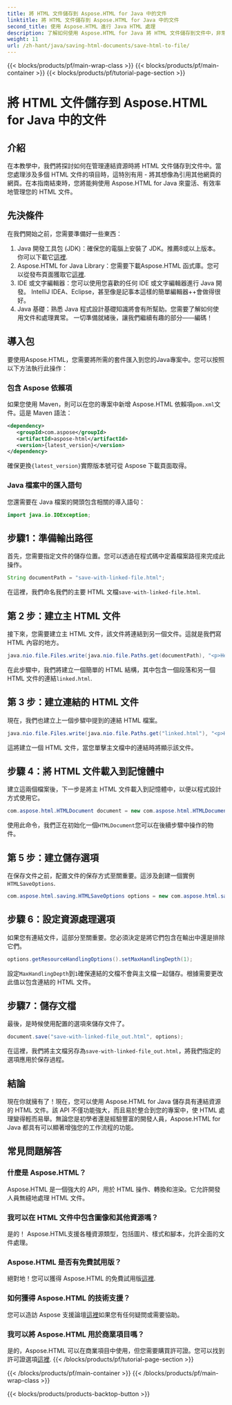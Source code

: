 ```yaml
---
title: 將 HTML 文件儲存到 Aspose.HTML for Java 中的文件
linktitle: 將 HTML 文件儲存到 Aspose.HTML for Java 中的文件
second_title: 使用 Aspose.HTML 進行 Java HTML 處理
description: 了解如何使用 Aspose.HTML for Java 將 HTML 文件儲存到文件中，非常適合輕鬆處理多個連結資源。
weight: 11
url: /zh-hant/java/saving-html-documents/save-html-to-file/
---
```


{{< blocks/products/pf/main-wrap-class >}}
{{< blocks/products/pf/main-container >}}
{{< blocks/products/pf/tutorial-page-section >}}

# 將 HTML 文件儲存到 Aspose.HTML for Java 中的文件

## 介紹
在本教學中，我們將探討如何在管理連結資源時將 HTML 文件儲存到文件中。當您處理涉及多個 HTML 文件的項目時，這特別有用 - 將其想像為引用其他網頁的網頁。在本指南結束時，您將能夠使用 Aspose.HTML for Java 來靈活、有效率地管理您的 HTML 文件。
## 先決條件
在我們開始之前，您需要準備好一些東西：
1.  Java 開發工具包 (JDK)：確保您的電腦上安裝了 JDK。推薦8或以上版本。你可以下載它[這裡](https://www.oracle.com/java/technologies/javase-jdk11-downloads.html).
2. Aspose.HTML for Java Library：您需要下載Aspose.HTML 函式庫。您可以從發布頁面獲取它[這裡](https://releases.aspose.com/html/java/).
3. IDE 或文字編輯器：您可以使用您喜歡的任何 IDE 或文字編輯器進行 Java 開發。 IntelliJ IDEA、Eclipse，甚至像是記事本這樣的簡單編輯器++會做得很好。
4. Java 基礎：熟悉 Java 程式設計基礎知識將會有所幫助。您需要了解如何使用文件和處理異常。
一切準備就緒後，讓我們繼續有趣的部分——編碼！
## 導入包
要使用Aspose.HTML，您需要將所需的套件匯入到您的Java專案中。您可以按照以下方法執行此操作：
### 包含 Aspose 依賴項
如果您使用 Maven，則可以在您的專案中新增 Aspose.HTML 依賴項`pom.xml`文件。這是 Maven 語法：
```xml
<dependency>
   <groupId>com.aspose</groupId>
   <artifactId>aspose-html</artifactId>
   <version>{latest_version}</version>
</dependency>
```
確保更換`{latest_version}`實際版本號可從 Aspose 下載頁面取得。
### Java 檔案中的匯入語句
您還需要在 Java 檔案的開頭包含相關的導入語句：
```java
import java.io.IOException;
```

## 步驟1：準備輸出路徑
首先，您需要指定文件的儲存位置。您可以透過在程式碼中定義檔案路徑來完成此操作。
```java
String documentPath = "save-with-linked-file.html";
```
在這裡，我們命名我們的主要 HTML 文檔`save-with-linked-file.html`.
## 第 2 步：建立主 HTML 文件
接下來，您需要建立主 HTML 文件，該文件將連結到另一個文件。這就是我們寫 HTML 內容的地方。
```java
java.nio.file.Files.write(java.nio.file.Paths.get(documentPath), "<p>Hello World!</p><a href='linked.html'>linked file</a>".getBytes());
```
在此步驟中，我們將建立一個簡單的 HTML 結構，其中包含一個段落和另一個 HTML 文件的連結`linked.html`.
## 第 3 步：建立連結的 HTML 文件
現在，我們也建立上一個步驟中提到的連結 HTML 檔案。
```java
java.nio.file.Files.write(java.nio.file.Paths.get("linked.html"), "<p>Hello linked file!</p>".getBytes());
```
這將建立一個 HTML 文件，當您單擊主文檔中的連結時將顯示該文件。
## 步驟 4：將 HTML 文件載入到記憶體中
建立這兩個檔案後，下一步是將主 HTML 文件載入到記憶體中，以便以程式設計方式使用它。
```java
com.aspose.html.HTMLDocument document = new com.aspose.html.HTMLDocument(documentPath);
```
使用此命令，我們正在初始化一個`HTMLDocument`您可以在後續步驟中操作的物件。
## 第 5 步：建立儲存選項
在保存文件之前，配置文件的保存方式至關重要。這涉及創建一個實例`HTMLSaveOptions`.
```java
com.aspose.html.saving.HTMLSaveOptions options = new com.aspose.html.saving.HTMLSaveOptions();
```
## 步驟 6：設定資源處理選項
如果您有連結文件，這部分至關重要。您必須決定是將它們包含在輸出中還是排除它們。 
```java
options.getResourceHandlingOptions().setMaxHandlingDepth(1);
```
設定`MaxHandlingDepth`到`1`確保連結的文檔不會與主文檔一起儲存。根據需要更改此值以包含連結的 HTML 文件。
## 步驟7：儲存文檔
最後，是時候使用配置的選項來儲存文件了。
```java
document.save("save-with-linked-file_out.html", options);
```
在這裡，我們將主文檔另存為`save-with-linked-file_out.html`，將我們指定的選項應用於保存過程。
## 結論
現在你就擁有了！現在，您可以使用 Aspose.HTML for Java 儲存具有連結資源的 HTML 文件。該 API 不僅功能強大，而且易於整合到您的專案中，使 HTML 處理變得輕而易舉。無論您是初學者還是經驗豐富的開發人員，Aspose.HTML for Java 都具有可以顯著增強您的工作流程的功能。
## 常見問題解答
### 什麼是 Aspose.HTML？  
Aspose.HTML 是一個強大的 API，用於 HTML 操作、轉換和渲染。它允許開發人員無縫地處理 HTML 文件。
### 我可以在 HTML 文件中包含圖像和其他資源嗎？  
是的！ Aspose.HTML支援各種資源類型，包括圖片、樣式和腳本，允許全面的文件處理。
### Aspose.HTML 是否有免費試用版？  
絕對地！您可以獲得 Aspose.HTML 的免費試用版[這裡](https://releases.aspose.com/).
### 如何獲得 Aspose.HTML 的技術支援？  
您可以造訪 Aspose 支援論壇[這裡](https://forum.aspose.com/c/html/29)如果您有任何疑問或需要協助。
### 我可以將 Aspose.HTML 用於商業項目嗎？  
是的，Aspose.HTML 可以在商業項目中使用，但您需要購買許可證。您可以找到許可證選項[這裡](https://purchase.aspose.com/buy).
{{< /blocks/products/pf/tutorial-page-section >}}

{{< /blocks/products/pf/main-container >}}
{{< /blocks/products/pf/main-wrap-class >}}

{{< blocks/products/products-backtop-button >}}
